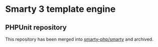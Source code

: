 # Smarty 3 template engine

## PHPUnit repository
This repository has been merged into [smarty-php/smarty](https://github.com/smarty-php/smarty) and archived. 
